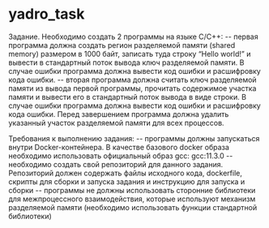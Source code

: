 # yadro_task
Задание. Необходимо создать 2 программы на языке C/C++:
-- первая программа должна создать регион разделяемой памяти (shared memory) размером в 1000 байт, записать туда строку “Hello world!” и вывести в стандартный поток вывода ключ разделяемой памяти. В случае ошибки программа должна вывести код ошибки и расшифровку кода ошибки.
-- вторая программа должна считать ключ разделяемой памяти из вывода первой программы, прочитать содержимое участка памяти и вывести его в стандартный поток вывода в виде строки. В случае ошибки программа должна вывести код ошибки и расшифровку кода ошибки. Перед завершением программа должна удалить указанный участок разделяемой памяти для всех процессов.
 
Требования к выполнению задания:
-- программы должны запускаться внутри Docker-контейнера. В качестве базового docker образа необходимо использовать официальный образ gcc: gcc:11.3.0
-- необходимо создать свой репозиторий для данного задания. Репозиторий должен содержать файлы исходного кода, dockerfile, скрипты для сборки и запуска задания и инструкцию для запуска и сборки
-- программы не должны использовать сторонние библиотеки для межпроцессного взаимодействия, которые используют механизм разделяемой памяти (необходимо использовать функции стандартной библиотеки)
